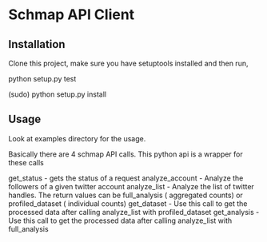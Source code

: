 # Schmap API Client 

## Installation
Clone this project, make sure you have setuptools installed and then run,

python setup.py test

(sudo) python setup.py install

## Usage
Look at examples directory for the usage.


Basically there are 4 schmap API calls. This python api is a wrapper for these calls 

get_status - gets the status of a request
analyze_account - Analyze the followers of a given twitter account
analyze_list    - Analyze the list of twitter handles. The return values can be full_analysis ( aggregated counts)
                  or profiled_dataset ( individual counts)
get_dataset     - Use this call to get the processed data after calling analyze_list with profiled_dataset
get_analysis    - Use this call to get the processed data after calling analyze_list with full_analysis
 


